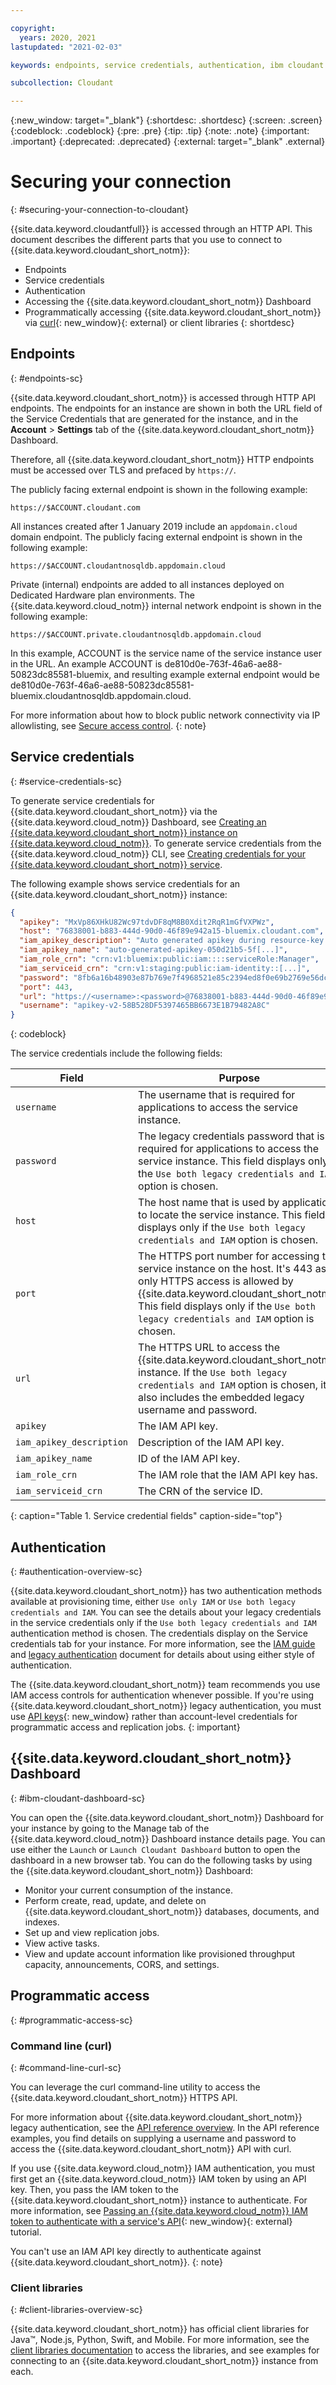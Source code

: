 ```yaml
---

copyright:
  years: 2020, 2021
lastupdated: "2021-02-03"

keywords: endpoints, service credentials, authentication, ibm cloudant dashboard, curl, client libraries, IP allowlisting

subcollection: Cloudant

---
```


{:new_window: target="_blank"}
{:shortdesc: .shortdesc}
{:screen: .screen}
{:codeblock: .codeblock}
{:pre: .pre}
{:tip: .tip}
{:note: .note}
{:important: .important}
{:deprecated: .deprecated}
{:external: target="_blank" .external}

<!-- Acrolinx: 2020-12-23 -->

# Securing your connection
{: #securing-your-connection-to-cloudant}

{{site.data.keyword.cloudantfull}} is accessed through an HTTP API. This document describes the different parts that you use to connect to {{site.data.keyword.cloudant_short_notm}}:
- Endpoints
- Service credentials
- Authentication
- Accessing the {{site.data.keyword.cloudant_short_notm}} Dashboard
- Programmatically accessing {{site.data.keyword.cloudant_short_notm}} via [curl](https://curl.haxx.se/){: new_window}{: external} or client libraries
{: shortdesc}

## Endpoints
{: #endpoints-sc}

{{site.data.keyword.cloudant_short_notm}} is accessed through HTTP API endpoints. The endpoints for an instance are
shown in both the URL field of the Service Credentials that are generated for the instance, and in the **Account** > **Settings** tab of the
{{site.data.keyword.cloudant_short_notm}} Dashboard.

Therefore, all {{site.data.keyword.cloudant_short_notm}} HTTP endpoints must be accessed over TLS and prefaced by `https://`.

The publicly facing external endpoint is shown in the following example:

`https://$ACCOUNT.cloudant.com`

All instances created after 1 January 2019 include an `appdomain.cloud` domain endpoint. The publicly facing
external endpoint is shown in the following example:

`https://$ACCOUNT.cloudantnosqldb.appdomain.cloud`

Private (internal) endpoints are added to all instances deployed on Dedicated Hardware plan environments. The {{site.data.keyword.cloud_notm}} internal network endpoint is shown in the following example:

`https://$ACCOUNT.private.cloudantnosqldb.appdomain.cloud`

In this example, ACCOUNT is the service name of the service instance user in the URL. An example ACCOUNT is
de810d0e-763f-46a6-ae88-50823dc85581-bluemix, and resulting example external endpoint would be
de810d0e-763f-46a6-ae88-50823dc85581-bluemix.cloudantnosqldb.appdomain.cloud.

For more information about how to block public network connectivity via IP allowlisting, see [Secure access control](https://cloud.ibm.com/docs/Cloudant?topic=Cloudant-security#secure-access-control).
{: note}

## Service credentials
{: #service-credentials-sc}

To generate service credentials for {{site.data.keyword.cloudant_short_notm}} via the {{site.data.keyword.cloud_notm}}
Dashboard, see [Creating an {{site.data.keyword.cloudant_short_notm}} instance on {{site.data.keyword.cloud_notm}}](/docs/Cloudant?topic=Cloudant-getting-started-with-cloudant). To generate service credentials from
the {{site.data.keyword.cloud_notm}} CLI, see [Creating credentials for your {{site.data.keyword.cloudant_short_notm}}
service](/docs/Cloudant?topic=Cloudant-creating-an-ibm-cloudant-instance-on-ibm-cloud-by-using-the-ibm-cloud-cli#creating-an-ibm-cloudant-instance-on-ibm-cloud-by-using-the-ibm-cloud-cli).

The following example shows service credentials for an {{site.data.keyword.cloudant_short_notm}} instance:

```json
{
  "apikey": "MxVp86XHkU82Wc97tdvDF8qM8B0Xdit2RqR1mGfVXPWz",
  "host": "76838001-b883-444d-90d0-46f89e942a15-bluemix.cloudant.com",
  "iam_apikey_description": "Auto generated apikey during resource-key [...]",
  "iam_apikey_name": "auto-generated-apikey-050d21b5-5f[...]",
  "iam_role_crn": "crn:v1:bluemix:public:iam::::serviceRole:Manager",
  "iam_serviceid_crn": "crn:v1:staging:public:iam-identity::[...]",
  "password": "8fb6a16b48903e87b769e7f4968521e85c2394ed8f0e69b2769e56dcb27d2e76",
  "port": 443,
  "url": "https://<username>:<password>@76838001-b883-444d-90d0-46f89e942a15-bluemix.cloudant.com",
  "username": "apikey-v2-58B528DF5397465BB6673E1B79482A8C"
}
```
{: codeblock}

The service credentials include the following fields:

Field | Purpose
------|--------
`username` | The username that is required for applications to access the service instance.
`password` | The legacy credentials password that is required for applications to access the service instance. This field displays only if the `Use both legacy credentials and IAM` option is chosen.
`host` | The host name that is used by applications to locate the service instance. This field displays only if the `Use both legacy credentials and IAM` option is chosen.
`port` | The HTTPS port number for accessing the service instance on the host. It's 443 as only HTTPS access is allowed by {{site.data.keyword.cloudant_short_notm}}. This field displays only if the `Use both legacy credentials and IAM` option is chosen.
`url`	| The HTTPS URL to access the {{site.data.keyword.cloudant_short_notm}} instance. If the `Use both legacy credentials and IAM` option is chosen, it also includes the embedded legacy username and password.
`apikey` | The IAM API key.
`iam_apikey_description` | Description of the IAM API key.
`iam_apikey_name` | ID of the IAM API key.
`iam_role_crn` | The IAM role that the IAM API key has.
`iam_serviceid_crn`	| The CRN of the service ID.
{: caption="Table 1. Service credential fields" caption-side="top"}

## Authentication
{: #authentication-overview-sc}

{{site.data.keyword.cloudant_short_notm}} has two authentication methods available at provisioning time, either
`Use only IAM` or `Use both legacy credentials and IAM`. You can see the details about your legacy credentials in the
service credentials only if the `Use both legacy credentials and IAM` authentication method is chosen. The credentials display on the Service
credentials tab for your instance. For more information, see the
[IAM guide](/docs/Cloudant?topic=Cloudant-managing-access-for-cloudant)
 and [legacy authentication](/docs/Cloudant?topic=Cloudant-authentication#authentication) document for details about using
 either style of authentication.

The {{site.data.keyword.cloudant_short_notm}} team recommends you use IAM access controls for authentication whenever possible. If you're using {{site.data.keyword.cloudant_short_notm}} legacy authentication, you must use [API keys](/docs/Cloudant?topic=Cloudant-authorization#api-keys){: new_window} rather than account-level credentials for programmatic access and replication jobs.
{: important}

## {{site.data.keyword.cloudant_short_notm}} Dashboard
{: #ibm-cloudant-dashboard-sc}

You can open the {{site.data.keyword.cloudant_short_notm}} Dashboard for your instance by going to the Manage tab of
the {{site.data.keyword.cloud_notm}} Dashboard instance details page. You can use either the `Launch` or `Launch Cloudant Dashboard`
button to open the dashboard in a new browser tab. You can do the following tasks by using the {{site.data.keyword.cloudant_short_notm}} Dashboard:

- Monitor your current consumption of the instance.
- Perform create, read, update, and delete on {{site.data.keyword.cloudant_short_notm}} databases, documents, and indexes.
- Set up and view replication jobs.
- View active tasks.
- View and update account information like provisioned throughput capacity, announcements, CORS, and settings.

## Programmatic access
{: #programmatic-access-sc}

### Command line (curl)
{: #command-line-curl-sc}

You can leverage the curl command-line utility to access the {{site.data.keyword.cloudant_short_notm}} HTTPS API.

For more information about {{site.data.keyword.cloudant_short_notm}} legacy authentication, see the [API reference overview](/docs/Cloudant?topic=Cloudant-api-reference-overview#api-reference-overview). In the API reference examples, you find details on supplying a username and
password to access the {{site.data.keyword.cloudant_short_notm}} API with curl.

If you use {{site.data.keyword.cloud_notm}} IAM authentication, you must first get an {{site.data.keyword.cloud_notm}} IAM token by using an API key. Then, you pass the IAM token to the {{site.data.keyword.cloudant_short_notm}} instance to authenticate. For more information, see [Passing an {{site.data.keyword.cloud_notm}} IAM token to authenticate with a service's API](/docs/account?topic=account-iamapikeysforservices#token_auth){: new_window}{: external}
tutorial.

You can't use an IAM API key directly to authenticate against {{site.data.keyword.cloudant_short_notm}}.
{: note}

### Client libraries
{: #client-libraries-overview-sc}

{{site.data.keyword.cloudant_short_notm}} has official client libraries for Java&trade;, Node.js, Python, Swift, and Mobile. For more information, see the [client libraries documentation](/docs/Cloudant?topic=Cloudant-client-libraries#client-libraries) to access the libraries, and see examples for connecting to an {{site.data.keyword.cloudant_short_notm}}
instance from each.
